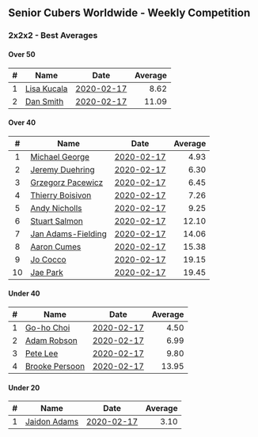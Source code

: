 ## Senior Cubers Worldwide - Weekly Competition
### 2x2x2 - Best Averages

#### Over 50

| # | Name | Date | Average | 
| :--: | -- | :--: | --: |
| 1 |[Lisa Kucala](../persons/Lisa_Kucala.md) |[2020-02-17](2020-02-17.md) |8.62 |
| 2 |[Dan Smith](../persons/Dan_Smith.md) |[2020-02-17](2020-02-17.md) |11.09 |

#### Over 40

| # | Name | Date | Average | 
| :--: | -- | :--: | --: |
| 1 |[Michael George](../persons/Michael_George.md) |[2020-02-17](2020-02-17.md) |4.93 |
| 2 |[Jeremy Duehring](../persons/Jeremy_Duehring.md) |[2020-02-17](2020-02-17.md) |6.30 |
| 3 |[Grzegorz Pacewicz](../persons/Grzegorz_Pacewicz.md) |[2020-02-17](2020-02-17.md) |6.45 |
| 4 |[Thierry Boisivon](../persons/Thierry_Boisivon.md) |[2020-02-17](2020-02-17.md) |7.26 |
| 5 |[Andy Nicholls](../persons/Andy_Nicholls.md) |[2020-02-17](2020-02-17.md) |9.25 |
| 6 |[Stuart Salmon](../persons/Stuart_Salmon.md) |[2020-02-17](2020-02-17.md) |12.10 |
| 7 |[Jan Adams-Fielding](../persons/Jan_Adams-Fielding.md) |[2020-02-17](2020-02-17.md) |14.06 |
| 8 |[Aaron Cumes](../persons/Aaron_Cumes.md) |[2020-02-17](2020-02-17.md) |15.38 |
| 9 |[Jo Cocco](../persons/Jo_Cocco.md) |[2020-02-17](2020-02-17.md) |19.15 |
| 10 |[Jae Park](../persons/Jae_Park.md) |[2020-02-17](2020-02-17.md) |19.45 |

#### Under 40

| # | Name | Date | Average | 
| :--: | -- | :--: | --: |
| 1 |[Go-ho Choi](../persons/Go-ho_Choi.md) |[2020-02-17](2020-02-17.md) |4.50 |
| 2 |[Adam Robson](../persons/Adam_Robson.md) |[2020-02-17](2020-02-17.md) |6.99 |
| 3 |[Pete Lee](../persons/Pete_Lee.md) |[2020-02-17](2020-02-17.md) |9.80 |
| 4 |[Brooke Persoon](../persons/Brooke_Persoon.md) |[2020-02-17](2020-02-17.md) |13.95 |

#### Under 20

| # | Name | Date | Average | 
| :--: | -- | :--: | --: |
| 1 |[Jaidon Adams](../persons/Jaidon_Adams.md) |[2020-02-17](2020-02-17.md) |3.10 |

